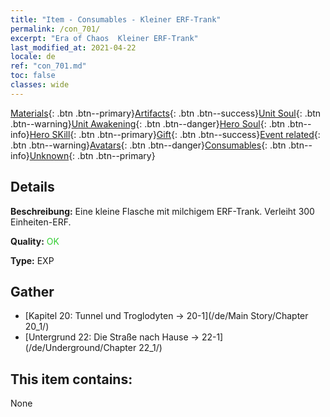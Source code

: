 ```yaml
---
title: "Item - Consumables - Kleiner ERF-Trank"
permalink: /con_701/
excerpt: "Era of Chaos  Kleiner ERF-Trank"
last_modified_at: 2021-04-22
locale: de
ref: "con_701.md"
toc: false
classes: wide
---
```

 [Materials](/ItemsDE/){: .btn .btn--primary}[Artifacts](/ItemsDE/Artifacts/){: .btn .btn--success}[Unit Soul](/ItemsDE/UnitSoul/){: .btn .btn--warning}[Unit Awakening](/ItemsDE/UnitAwakening/){: .btn .btn--danger}[Hero Soul](/ItemsDE/HeroSoul/){: .btn .btn--info}[Hero SKill](/ItemsDE/HeroSkill/){: .btn .btn--primary}[Gift](/ItemsDE/Gift/){: .btn .btn--success}[Event related](/ItemsDE/Events/){: .btn .btn--warning}[Avatars](/ItemsDE/Avatars/){: .btn .btn--danger}[Consumables](/ItemsDE/Consumables/){: .btn .btn--info}[Unknown](/ItemsDE/Unknown/){: .btn .btn--primary}

## Details
 **Beschreibung:** Eine kleine Flasche mit milchigem ERF-Trank. Verleiht 300 Einheiten-ERF.

 **Quality:** <span style="color: #32CD32">OK</span>

 **Type:** EXP

## Gather

*    [Kapitel 20: Tunnel und Troglodyten -> 20-1](/de/Main Story/Chapter 20_1/) 
*    [Untergrund 22: Die Straße nach Hause -> 22-1](/de/Underground/Chapter 22_1/) 

## This item contains:

  None

